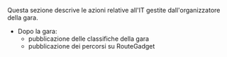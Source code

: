 Questa sezione descrive le azioni relative all'IT gestite dall'organizzatore della gara.

- Dopo la gara:
    - pubblicazione delle classifiche della gara
    - pubblicazione dei percorsi su RouteGadget
